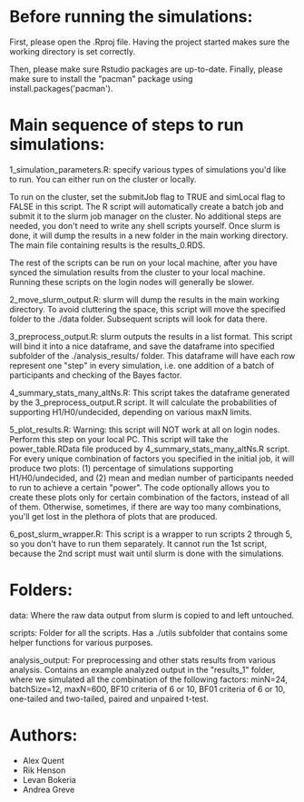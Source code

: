 
# Before running the simulations:

First, please open the .Rproj file. Having the project started makes sure the working directory is set correctly.

Then, please make sure Rstudio packages are up-to-date. 
Finally, please make sure to install the "pacman" package using install.packages('pacman').


# Main sequence of steps to run simulations:
1_simulation_parameters.R: specify various types of simulations you'd like to run. You can either run on the cluster or locally.

To run on the cluster, set the submitJob flag to TRUE and simLocal flag to FALSE in this script. The R script will automatically create a batch job and submit it to the slurm job manager on the cluster. No additional steps are needed, you don't need to write any shell scripts yourself. Once slurm is done, it will dump the results in a new folder in the main working directory. The main file containing results is the results_0.RDS.

The rest of the scripts can be run on your local machine, after you have synced the simulation results from the cluster to your local machine. Running these scripts on the login nodes will generally be slower. 

2_move_slurm_output.R: slurm will dump the results in the main working directory. To avoid cluttering the space, this script will move the specified folder to the ./data folder. Subsequent scripts will look for data there. 

3_preprocess_output.R: slurm outputs the results in a list format. This script will bind it into a nice dataframe, and save the dataframe into specified subfolder of the ./analysis_results/ folder. This dataframe will have each row represent one "step" in every simulation, i.e. one addition of a batch of participants and checking of the Bayes factor.

4_summary_stats_many_altNs.R: This script takes the dataframe generated by the 3_preprocess_output.R script. It will calculate the probabilities of supporting H1/H0/undecided, depending on various maxN limits.

5_plot_results.R: Warning: this script will NOT work at all on login nodes. Perform this step on your local PC. This script will take the power_table.RData file produced by 4_summary_stats_many_altNs.R script. For every unique combination of factors you specified in the initial job, it will produce two plots: (1) percentage of simulations supporting H1/H0/undecided, and (2) mean and median number of participants needed to run to achieve a certain "power".
The code optionally allows you to create these plots only for certain combination of the factors, instead of all of them. Otherwise, sometimes, if there are way too many combinations, you'll get lost in the plethora of plots that are produced.

6_post_slurm_wrapper.R: This script is a wrapper to run scripts 2 through 5, so you don't have to run them separately. It cannot run the 1st script, because the 2nd script must wait until slurm is done with the simulations.


# Folders:

data:
Where the raw data output from slurm is copied to and left untouched.

scripts:
Folder for all the scripts. Has a ./utils subfolder that contains some helper functions for various purposes.

analysis_output:
For preprocessing and other stats results from various analysis. Contains an example analyzed output in the "results_1" folder, where we simulated all the combination of the following factors: minN=24, batchSize=12, maxN=600, BF10 criteria of 6 or 10, BF01 criteria of 6 or 10, one-tailed and two-tailed, paired and unpaired t-test.


# Authors:

- Alex Quent
- Rik Henson
- Levan Bokeria
- Andrea Greve

